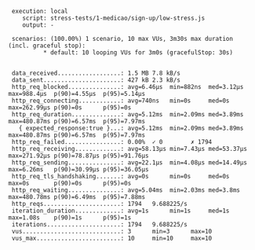      execution: local
        script: stress-tests/1-medicao/sign-up/low-stress.js
        output: -

     scenarios: (100.00%) 1 scenario, 10 max VUs, 3m30s max duration (incl. graceful stop):
              * default: 10 looping VUs for 3m0s (gracefulStop: 30s)


     data_received..................: 1.5 MB 7.8 kB/s
     data_sent......................: 427 kB 2.3 kB/s
     http_req_blocked...............: avg=6.46µs  min=882ns  med=3.12µs  max=988.4µs  p(90)=4.55µs  p(95)=5.14µs
     http_req_connecting............: avg=740ns   min=0s     med=0s      max=262.99µs p(90)=0s      p(95)=0s
     http_req_duration..............: avg=5.12ms  min=2.09ms med=3.89ms  max=480.87ms p(90)=6.57ms  p(95)=7.97ms
       { expected_response:true }...: avg=5.12ms  min=2.09ms med=3.89ms  max=480.87ms p(90)=6.57ms  p(95)=7.97ms
     http_req_failed................: 0.00%  ✓ 0        ✗ 1794
     http_req_receiving.............: avg=58.13µs min=7.43µs med=53.37µs max=271.92µs p(90)=78.87µs p(95)=91.76µs
     http_req_sending...............: avg=22.1µs  min=4.08µs med=14.49µs max=6.26ms   p(90)=30.99µs p(95)=36.05µs
     http_req_tls_handshaking.......: avg=0s      min=0s     med=0s      max=0s       p(90)=0s      p(95)=0s
     http_req_waiting...............: avg=5.04ms  min=2.03ms med=3.8ms   max=480.78ms p(90)=6.49ms  p(95)=7.88ms
     http_reqs......................: 1794   9.688225/s
     iteration_duration.............: avg=1s      min=1s     med=1s      max=1.08s    p(90)=1s      p(95)=1s
     iterations.....................: 1794   9.688225/s
     vus............................: 3      min=3      max=10
     vus_max........................: 10     min=10     max=10
